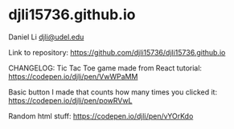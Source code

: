 # djli15736.github.io
Daniel Li djli@udel.edu

Link to repository: https://github.com/djli15736/djli15736.github.io

CHANGELOG:
Tic Tac Toe game made from React tutorial: https://codepen.io/djli/pen/VwWPaMM


Basic button I made that counts how many times you clicked it: https://codepen.io/djli/pen/powRVwL


Random html stuff: https://codepen.io/djli/pen/vYOrKdo
